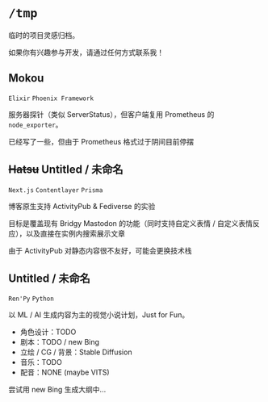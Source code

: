 # `/tmp`

临时的项目灵感归档。

如果你有兴趣参与开发，请通过任何方式联系我！

## Mokou

`Elixir` `Phoenix Framework`

服务器探针（类似 ServerStatus），但客户端复用 Prometheus 的 `node_exporter`。

已经写了一些，但由于 Prometheus 格式过于阴间目前停摆

## ~~Hatsu~~ Untitled / 未命名

`Next.js` `Contentlayer` `Prisma`

博客原生支持 ActivityPub & Fediverse 的实验

目标是覆盖现有 Bridgy Mastodon 的功能（同时支持自定义表情 / 自定义表情反应），以及直接在实例内搜索展示文章

由于 ActivityPub 对静态内容很不友好，可能会更换技术栈

## Untitled / 未命名

`Ren'Py` `Python`

以 ML / AI 生成内容为主的视觉小说计划，Just for Fun。

- 角色设计：TODO
- 剧本：TODO / new Bing
- 立绘 / CG / 背景：Stable Diffusion
- 音乐：TODO
- 配音：NONE (maybe VITS)

尝试用 new Bing 生成大纲中...
